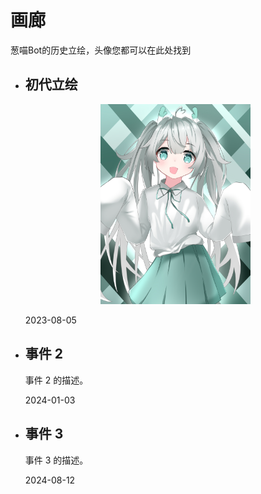 # 画廊
葱喵Bot的历史立绘，头像您都可以在此处找到
<ul class="timeline">
  <li>
    <div class="timeline-content">
      <h2>初代立绘</h2>
      <p><div align="center">
<img src=./public/sprites1.0.jpg width=50%>
</div>
</p>
    </div>
    <div class="timeline-date">2023-08-05</div>
  </li>
  <li>
    <div class="timeline-content">
      <h2>事件 2</h2>
      <p>事件 2 的描述。</p>
    </div>
    <div class="timeline-date">2024-01-03</div>
  </li>
  <li>
    <div class="timeline-content">
      <h2>事件 3</h2>
      <p>事件 3 的描述。</p>
    </div>
    <div class="timeline-date">2024-08-12</div>
  </li>
  <!-- 更多事件 -->
</ul>
